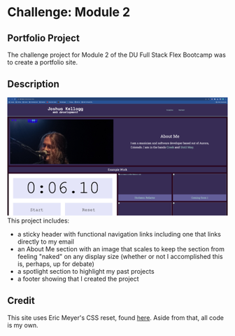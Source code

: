 # Challenge: Module 2

## Portfolio Project

The challenge project for Module 2 of the DU Full Stack Flex Bootcamp was to create a portfolio site.

## Description

![A screenshot of the landing page](./assets/images/challengeTwoScreenshot.png)
This project includes:
- a sticky header with functional navigation links including one that links directly to my email
- an About Me section with an image that scales to keep the section from feeling "naked" on any display size (whether or not I accomplished this is, perhaps, up for debate)
- a spotlight section to highlight my past projects
- a footer showing that I created the project

## Credit

This site uses Eric Meyer's CSS reset, found [here](https://meyerweb.com/eric/tools/css/reset/index.html_).
Aside from that, all code is my own.
